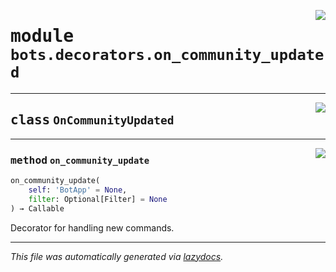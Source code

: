 <!-- markdownlint-disable -->

<a href="https://github.com/switchcollab/Switch-Bots-Python-Library/tree/main/src/switch/bots/decorators/on_community_updated.py#L0"><img align="right" src="https://img.shields.io/badge/-source-cccccc?style=flat-square"/></a>

# <kbd>module</kbd> `bots.decorators.on_community_updated`






---

<a href="https://github.com/switchcollab/Switch-Bots-Python-Library/tree/main/src/switch/bots/decorators/on_community_updated.py#L6"><img align="right" src="https://img.shields.io/badge/-source-cccccc?style=flat-square"/></a>

## <kbd>class</kbd> `OnCommunityUpdated`







---

<a href="https://github.com/switchcollab/Switch-Bots-Python-Library/tree/main/src/switch/bots/decorators/on_community_updated.py#L7"><img align="right" src="https://img.shields.io/badge/-source-cccccc?style=flat-square"/></a>

### <kbd>method</kbd> `on_community_update`

```python
on_community_update(
    self: 'BotApp' = None,
    filter: Optional[Filter] = None
) → Callable
```

Decorator for handling new commands. 




---

_This file was automatically generated via [lazydocs](https://github.com/ml-tooling/lazydocs)._
